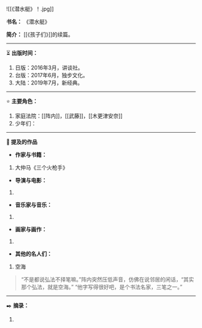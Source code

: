 
![[《潜水艇》！.jpg]]

**书名：** 《潜水艇》

**简介：** [[《孩子们》]]的续篇。

---

⏳ **出版时间：** 

1. 日版：2016年3月，讲谈社。
2. 台版：2017年6月，独步文化。
3. 大陆：2019年7月，新经典。

---

⭐ **主要角色：**

1. 家庭法院：[[阵内]]，[[武藤]]，[[木更津安奈]]
2. 少年们：

---

**📜 提及的作品**

- **作家与书籍：** 

1. 大仲马《三个火枪手》

- **导演与电影：** 

1. 

- **音乐家与音乐：** 

1. 

- **画家与画作：** 

1. 

- **其他的名人们：**

1. 空海

> “不是都说弘法不择笔嘛。”阵内突然压低声音，仿佛在说邻居的闲话，“其实那个弘法，就是空海。”
> “他字写得很好吧，是个书法名家，三笔之一。”


---

✒️ **摘录：** 

1. 
